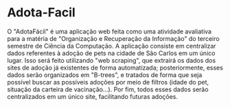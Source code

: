 # Adota-Facil
O "AdotaFácil" é uma aplicação web feita como uma atividade avaliativa para a matéria de "Organização e Recuperação da Informação" do terceiro semestre de Ciência da Computação. A aplicação consiste em centralizar dados referentes à adoção de pets na cidade de São Carlos em um único lugar. Isso será feito utilizando "web scraping", que extrairá os dados dos sites de adoção já existentes de forma automatizada; posteriormente, esses dados serão organizados em "B-trees", e tratados de forma que seja possível buscar as possíveis adoções por meio de filtros (idade do pet, situação da carteira de vacinação...). Por fim, todos esses dados serão centralizados em um único site, facilitando futuras adoções.
